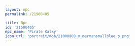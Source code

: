 ```yaml
---
layout: npc
permalink: /21500405

title: Npc
id: '21500405'
npc_name: 'Pirate Kalky'
icon_url: 'portrait/mob/21000809_m_mermansmallblue_p.png'
---
```

